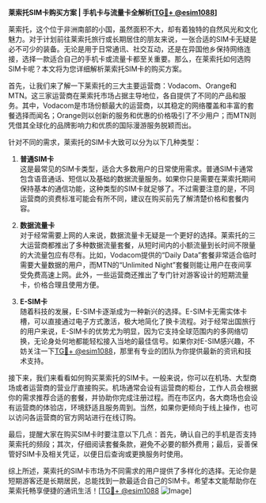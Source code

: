 **莱索托SIM卡购买方案 | 手机卡与流量卡全解析[[TG💪+ @esim1088](https://t.me/s/esim1088)]**

莱索托，这个位于非洲南部的小国，虽然面积不大，却有着独特的自然风光和文化魅力。对于计划前往莱索托旅行或长期居住的朋友来说，一张合适的SIM卡无疑是必不可少的装备。无论是用于日常通讯、社交互动，还是在异国他乡保持网络连接，选择一款适合自己的手机卡或流量卡都至关重要。那么，在莱索托如何选购SIM卡呢？本文将为您详细解析莱索托SIM卡的购买方案。

首先，让我们来了解一下莱索托的三大主要运营商：Vodacom、Orange和MTN。这三家运营商在莱索托市场占据主导地位，各自提供了不同的产品和服务。其中，Vodacom是市场份额最大的运营商，以其稳定的网络覆盖和丰富的套餐选择而闻名；Orange则以创新的服务和优惠的价格吸引了不少用户；而MTN则凭借其全球化的品牌影响力和优质的国际漫游服务脱颖而出。

针对不同的需求，莱索托的SIM卡大致可以分为以下几种类型：

1. **普通SIM卡**  
   这是最常见的SIM卡类型，适合大多数用户的日常使用需求。普通SIM卡通常包含语音通话、短信以及基础的数据流量服务。如果你只是需要在莱索托期间保持基本的通信功能，这种类型的SIM卡就足够了。不过需要注意的是，不同运营商的资费标准可能会有所不同，建议在购买前先了解清楚价格和套餐内容。

2. **数据流量卡**  
   对于经常需要上网的人来说，数据流量卡无疑是一个更好的选择。莱索托的三大运营商都推出了多种数据流量套餐，从短时间内的小额流量到长时间不限量的大流量包应有尽有。比如，Vodacom提供的“Daily Data”套餐非常适合临时需要大量数据的用户，而MTN的“Unlimited Night”套餐则能让用户在夜间享受免费高速上网。此外，一些运营商还推出了专门针对游客设计的短期流量卡，价格合理且使用方便。

3. **E-SIM卡**  
   随着科技的发展，E-SIM卡逐渐成为一种新兴的选择。E-SIM卡无需实体卡槽，可以直接通过电子方式激活，极大地简化了换卡流程。对于经常出国旅行的用户来说，E-SIM卡的优势尤为明显，因为它支持全球范围内的多网络切换，无论身处何地都能轻松接入当地的最佳信号。如果你对E-SIM感兴趣，不妨关注一下[TG💪+ @esim1088](https://t.me/s/esim1088)，那里有专业的团队为你提供最新的资讯和技术支持。

接下来，我们来看看如何购买莱索托的SIM卡。一般来说，你可以在机场、大型商场或者运营商的营业厅直接购买。机场通常会设有运营商的柜台，工作人员会根据你的需求推荐合适的套餐，并协助你完成注册过程。而在市区内，各大商场也会设有运营商的体验店，环境舒适且服务周到。当然，如果你更倾向于线上操作，也可以访问各运营商的官方网站进行在线订购。

最后，提醒大家在购买SIM卡时要注意以下几点：首先，确认自己的手机是否支持莱索托的频段；其次，仔细阅读套餐条款，避免不必要的额外费用；最后，妥善保管好SIM卡及相关凭证，以便日后查询或更换服务时使用。

综上所述，莱索托的SIM卡市场为不同需求的用户提供了多样化的选择。无论你是短期游客还是长期居民，总能找到一款最适合自己的SIM卡。希望本文能帮助你在莱索托畅享便捷的通讯生活！[[TG💪+ @esim1088](https://t.me/s/esim1088) ![Image](https://i.postimg.cc/4NQfJmqS/Snipaste-2025-05-13-00-14-12.png)]